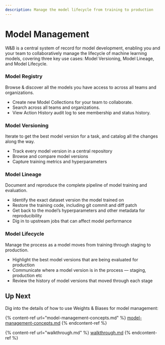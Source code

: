 ```yaml
---
description: Manage the model lifecycle from training to production
---
```


# Model Management

W\&B is a central system of record for model development, enabling you and your team to collaboratively manage the lifecycle of machine learning models, covering three key use cases: Model Versioning, Model Lineage, and Model Lifecycle.

### Model Registry

Browse & discover all the models you have access to across all teams and organizations.

* Create new Model Collections for your team to collaborate.
* Search across all teams and organizations.
* View Action History audit log to see membership and status history.

### Model Versioning

Iterate to get the best model version for a task, and catalog all the changes along the way.

* Track every model version in a central repository&#x20;
* Browse and compare model versions
* Capture training metrics and hyperparameters

### Model Lineage

Document and reproduce the complete pipeline of model training and evaluation.

* Identify the exact dataset version the model trained on
* Restore the training code, including git commit and diff patch
* Get back to the model’s hyperparameters and other metadata for reproducibility
* Dig in to upstream jobs that can affect model performance

### Model Lifecycle

Manage the process as a model moves from training through staging to production.

* Highlight the best model versions that are being evaluated for production
* Communicate where a model version is in the process — staging, production etc
* Review the history of model versions that moved through each stage

## Up Next

Dig into the details of how to use Weights & Biases for model management:

{% content-ref url="model-management-concepts.md" %}
[model-management-concepts.md](model-management-concepts.md)
{% endcontent-ref %}

{% content-ref url="walkthrough.md" %}
[walkthrough.md](walkthrough.md)
{% endcontent-ref %}



